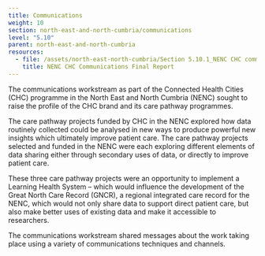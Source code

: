 ```yaml
---
title: Communications
weight: 10
section: north-east-and-north-cumbria/communications
level: "5.10"
parent: north-east-and-north-cumbria
resources:
  - file: /assets/north-east-north-cumbria/Section 5.10.1_NENC CHC communications final report.pdf
    title: NENC CHC Communications Final Report
---
```


The communications workstream as part of the Connected Health Cities (CHC) programme in the North East and North Cumbria (NENC) sought to raise the profile of the CHC brand and its care pathway programmes. 

The care pathway projects funded by CHC in the NENC explored how data routinely collected could be analysed in new ways to produce powerful new insights which ultimately improve patient care. The care pathway projects selected and funded in the NENC were each exploring different elements of data sharing either through secondary uses of data, or directly to improve patient care.

These three care pathway projects were an opportunity to implement a Learning Health System – which would influence the development of the Great North Care Record (GNCR), a regional integrated care record for the NENC, which would not only share data to support direct patient care, but also make better uses of existing data and make it accessible to researchers. 

The communications workstream shared messages about the work taking place using a variety of communications techniques and channels.

